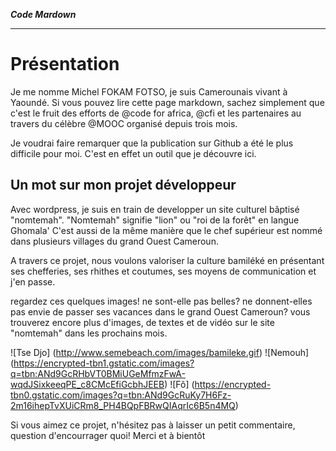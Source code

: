 ***Code Mardown***
******************

Présentation
==


Je me nomme Michel FOKAM FOTSO, je suis Camerounais vivant à Yaoundé. Si vous pouvez lire cette page markdown, sachez simplement que c'est le fruit des efforts de @code for africa, @cfi et les partenaires au travers du célèbre @MOOC organisé depuis trois mois.

Je voudrai faire remarquer que la publication sur Github a été le plus difficile pour moi.  C'est en effet un outil que je découvre ici.

Un mot sur mon projet développeur
-

Avec wordpress, je suis en train de developper un site culturel bâptisé "nomtemah". "Nomtemah" signifie "lion" ou "roi de la forêt" en langue Ghomala' C'est aussi de la même manière que le chef supérieur est nommé dans plusieurs villages du grand Ouest Cameroun. 

A travers ce projet, nous voulons valoriser la culture bamiléké en présentant ses chefferies, ses rhithes et coutumes, ses moyens de communication et j'en passe. 

regardez ces quelques images! ne sont-elle pas belles? ne donnent-elles pas envie de passer ses vacances dans le grand Ouest Cameroun? vous trouverez encore plus d'images, de textes et de vidéo sur le site "nomtemah" dans les prochains mois.


![Tse Djo] (http://www.semebeach.com/images/bamileke.gif)       ![Nemouh] (https://encrypted-tbn1.gstatic.com/images?q=tbn:ANd9GcRHbVT0BMiUGeMfmzFwA-wqdJSixkeeqPE_c8CMcEfiGcbhJEEB) ![Fô] (https://encrypted-tbn0.gstatic.com/images?q=tbn:ANd9GcRuKy7H6Fz-2m16ihepTvXUiCRm8_PH4BQpFBRwQIAqrIc6B5n4MQ)  

Si vous aimez ce projet, n'hésitez pas à laisser un petit commentaire, question d'encourrager quoi! Merci et à bientôt